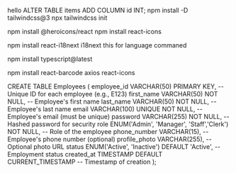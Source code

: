 hello
ALTER TABLE items ADD COLUMN id INT;
npm install -D tailwindcss@3
npx tailwindcss init




npm install @heroicons/react
npm install react-icons 


npm install react-i18next i18next   this for language commaned 


npm install typescript@latest


npm install react-barcode axios react-icons
 
CREATE TABLE Employees (
    employee_id VARCHAR(50) PRIMARY KEY, -- Unique ID for each employee (e.g., E123)
    first_name VARCHAR(50) NOT NULL,     -- Employee's first name
    last_name VARCHAR(50) NOT NULL,      -- Employee's last name
    email VARCHAR(100) UNIQUE NOT NULL,  -- Employee's email (must be unique)
    password VARCHAR(255) NOT NULL,      -- Hashed password for security
    role ENUM('Admin', 'Manager', 'Staff','Clerk') NOT NULL, -- Role of the employee
    phone_number VARCHAR(15),            -- Employee's phone number (optional)
    profile_photo VARCHAR(255),          -- Optional photo URL
    status ENUM('Active', 'Inactive') DEFAULT 'Active', -- Employment status
    created_at TIMESTAMP DEFAULT CURRENT_TIMESTAMP -- Timestamp of creation
);











